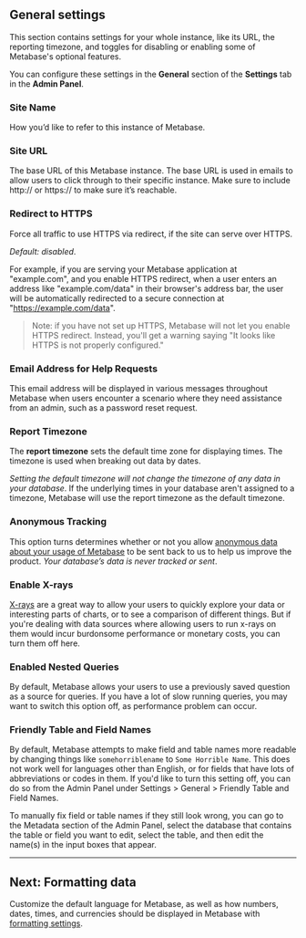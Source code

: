 ## General settings

This section contains settings for your whole instance, like its URL, the reporting timezone, and toggles for disabling or enabling some of Metabase's optional features.

You can configure these settings in the **General** section of the **Settings** tab in the **Admin Panel**.

### Site Name

How you’d like to refer to this instance of Metabase.

### Site URL

The base URL of this Metabase instance. The base URL is used in emails to allow users to click through to their specific instance. Make sure to include http:// or https:// to make sure it’s reachable.

### Redirect to HTTPS

Force all traffic to use HTTPS via redirect, if the site can serve over HTTPS.

_Default: disabled_.

For example, if you are serving your Metabase application at "example.com", and you enable HTTPS redirect, when a user enters an address like "example.com/data" in their browser's address bar, the user will be automatically redirected to a secure connection at "https://example.com/data".

> Note: if you have not set up HTTPS, Metabase will not let you enable HTTPS redirect. Instead, you'll get a warning saying "It looks like HTTPS is not properly configured."

### Email Address for Help Requests

This email address will be displayed in various messages throughout Metabase when users encounter a scenario where they need assistance from an admin, such as a password reset request.

### Report Timezone

The **report timezone** sets the default time zone for displaying times. The timezone is used when breaking out data by dates.

_Setting the default timezone will not change the timezone of any data in your database_. If the underlying times in your database aren't assigned to a timezone, Metabase will use the report timezone as the default timezone.

### Anonymous Tracking

This option turns determines whether or not you allow [anonymous data about your usage of Metabase](../information-collection.md) to be sent back to us to help us improve the product. _Your database’s data is never tracked or sent_.

### Enable X-rays

[X-rays](../users-guide/14-x-rays.md) are a great way to allow your users to quickly explore your data or interesting parts of charts, or to see a comparison of different things. But if you're dealing with data sources where allowing users to run x-rays on them would incur burdonsome performance or monetary costs, you can turn them off here.

### Enabled Nested Queries

By default, Metabase allows your users to use a previously saved question as a source for queries. If you have a lot of slow running queries, you may want to switch this option off, as performance problem can occur.

### Friendly Table and Field Names

By default, Metabase attempts to make field and table names more readable by changing things like `somehorriblename` to `Some Horrible Name`. This does not work well for languages other than English, or for fields that have lots of abbreviations or codes in them. If you'd like to turn this setting off, you can do so from the Admin Panel under Settings > General > Friendly Table and Field Names.

To manually fix field or table names if they still look wrong, you can go to the Metadata section of the Admin Panel, select the database that contains the table or field you want to edit, select the table, and then edit the name(s) in the input boxes that appear.

---

## Next: Formatting data

Customize the default language for Metabase, as well as how numbers, dates, times, and currencies should be displayed in Metabase with [formatting settings](19-formatting-settings.md).
